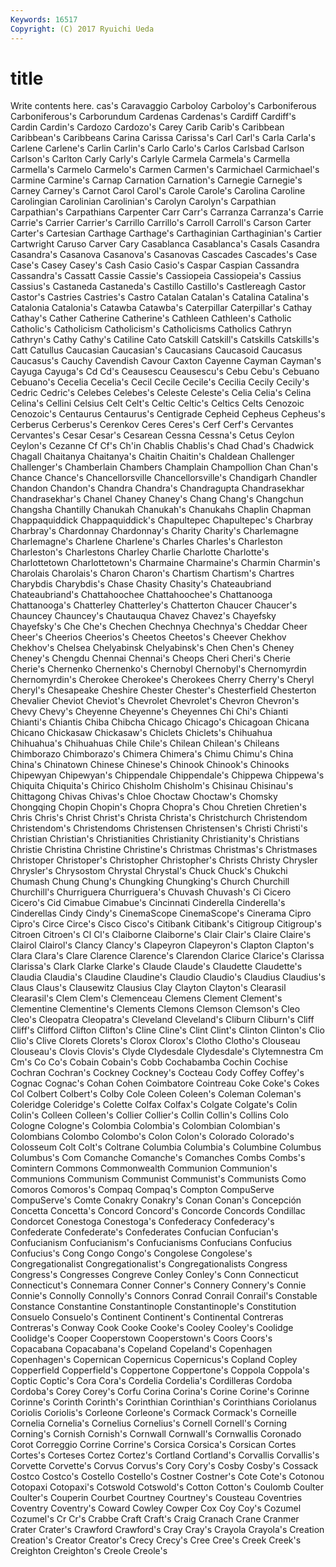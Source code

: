 ```yaml
---
Keywords: 16517 
Copyright: (C) 2017 Ryuichi Ueda
---
```


# title

Write contents here.
cas's Caravaggio Carboloy Carboloy's Carboniferous Carboniferous's Carborundum Cardenas
Cardenas's Cardiff Cardiff's Cardin Cardin's Cardozo Cardozo's Carey Carib Carib's
Caribbean Caribbean's Caribbeans Carina Carissa Carissa's Carl Carl's Carla Carla's
Carlene Carlene's Carlin Carlin's Carlo Carlo's Carlos Carlsbad Carlson Carlson's
Carlton Carly Carly's Carlyle Carmela Carmela's Carmella Carmella's Carmelo Carmelo's
Carmen Carmen's Carmichael Carmichael's Carmine Carmine's Carnap Carnation Carnation's Carnegie
Carnegie's Carney Carney's Carnot Carol Carol's Carole Carole's Carolina Caroline
Carolingian Carolinian Carolinian's Carolyn Carolyn's Carpathian Carpathian's Carpathians Carpenter Carr
Carr's Carranza Carranza's Carrie Carrie's Carrier Carrier's Carrillo Carrillo's Carroll
Carroll's Carson Carter Carter's Cartesian Carthage Carthage's Carthaginian Carthaginian's Cartier
Cartwright Caruso Carver Cary Casablanca Casablanca's Casals Casandra Casandra's Casanova
Casanova's Casanovas Cascades Cascades's Case Case's Casey Casey's Cash Casio
Casio's Caspar Caspian Cassandra Cassandra's Cassatt Cassie Cassie's Cassiopeia Cassiopeia's
Cassius Cassius's Castaneda Castaneda's Castillo Castillo's Castlereagh Castor Castor's Castries
Castries's Castro Catalan Catalan's Catalina Catalina's Catalonia Catalonia's Catawba Catawba's
Caterpillar Caterpillar's Cathay Cathay's Cather Catherine Catherine's Cathleen Cathleen's Catholic
Catholic's Catholicism Catholicism's Catholicisms Catholics Cathryn Cathryn's Cathy Cathy's Catiline
Cato Catskill Catskill's Catskills Catskills's Catt Catullus Caucasian Caucasian's Caucasians
Caucasoid Caucasus Caucasus's Cauchy Cavendish Cavour Caxton Cayenne Cayman Cayman's
Cayuga Cayuga's Cd Cd's Ceausescu Ceausescu's Cebu Cebu's Cebuano Cebuano's
Cecelia Cecelia's Cecil Cecile Cecile's Cecilia Cecily Cecily's Cedric Cedric's
Celebes Celebes's Celeste Celeste's Celia Celia's Celina Celina's Cellini Celsius
Celt Celt's Celtic Celtic's Celtics Celts Cenozoic Cenozoic's Centaurus Centaurus's
Centigrade Cepheid Cepheus Cepheus's Cerberus Cerberus's Cerenkov Ceres Ceres's Cerf
Cerf's Cervantes Cervantes's Cesar Cesar's Cesarean Cessna Cessna's Cetus Ceylon
Ceylon's Cezanne Cf Cf's Ch'in Chablis Chablis's Chad Chad's Chadwick
Chagall Chaitanya Chaitanya's Chaitin Chaitin's Chaldean Challenger Challenger's Chamberlain Chambers
Champlain Champollion Chan Chan's Chance Chance's Chancellorsville Chancellorsville's Chandigarh Chandler
Chandon Chandon's Chandra Chandra's Chandragupta Chandrasekhar Chandrasekhar's Chanel Chaney Chaney's
Chang Chang's Changchun Changsha Chantilly Chanukah Chanukah's Chanukahs Chaplin Chapman
Chappaquiddick Chappaquiddick's Chapultepec Chapultepec's Charbray Charbray's Chardonnay Chardonnay's Charity Charity's
Charlemagne Charlemagne's Charlene Charlene's Charles Charles's Charleston Charleston's Charlestons Charley
Charlie Charlotte Charlotte's Charlottetown Charlottetown's Charmaine Charmaine's Charmin Charmin's Charolais
Charolais's Charon Charon's Chartism Chartism's Chartres Charybdis Charybdis's Chase Chasity
Chasity's Chateaubriand Chateaubriand's Chattahoochee Chattahoochee's Chattanooga Chattanooga's Chatterley Chatterley's Chatterton
Chaucer Chaucer's Chauncey Chauncey's Chautauqua Chavez Chavez's Chayefsky Chayefsky's Che
Che's Chechen Chechnya Chechnya's Cheddar Cheer Cheer's Cheerios Cheerios's Cheetos
Cheetos's Cheever Chekhov Chekhov's Chelsea Chelyabinsk Chelyabinsk's Chen Chen's Cheney
Cheney's Chengdu Chennai Chennai's Cheops Cheri Cheri's Cherie Cherie's Chernenko
Chernenko's Chernobyl Chernobyl's Chernomyrdin Chernomyrdin's Cherokee Cherokee's Cherokees Cherry Cherry's
Cheryl Cheryl's Chesapeake Cheshire Chester Chester's Chesterfield Chesterton Chevalier Cheviot
Cheviot's Chevrolet Chevrolet's Chevron Chevron's Chevy Chevy's Cheyenne Cheyenne's Cheyennes
Chi Chi's Chianti Chianti's Chiantis Chiba Chibcha Chicago Chicago's Chicagoan
Chicana Chicano Chickasaw Chickasaw's Chiclets Chiclets's Chihuahua Chihuahua's Chihuahuas Chile
Chile's Chilean Chilean's Chileans Chimborazo Chimborazo's Chimera Chimera's Chimu Chimu's
China China's Chinatown Chinese Chinese's Chinook Chinook's Chinooks Chipewyan Chipewyan's
Chippendale Chippendale's Chippewa Chippewa's Chiquita Chiquita's Chirico Chisholm Chisholm's Chisinau
Chisinau's Chittagong Chivas Chivas's Chloe Choctaw Choctaw's Chomsky Chongqing Chopin
Chopin's Chopra Chopra's Chou Chretien Chretien's Chris Chris's Christ Christ's
Christa Christa's Christchurch Christendom Christendom's Christendoms Christensen Christensen's Christi Christi's
Christian Christian's Christianities Christianity Christianity's Christians Christie Christina Christine Christine's
Christmas Christmas's Christmases Christoper Christoper's Christopher Christopher's Christs Christy Chrysler
Chrysler's Chrysostom Chrystal Chrystal's Chuck Chuck's Chukchi Chumash Chung Chung's
Chungking Chungking's Church Churchill Churchill's Churriguera Churriguera's Chuvash Chuvash's Ci
Cicero Cicero's Cid Cimabue Cimabue's Cincinnati Cinderella Cinderella's Cinderellas Cindy
Cindy's CinemaScope CinemaScope's Cinerama Cipro Cipro's Circe Circe's Cisco Cisco's
Citibank Citibank's Citigroup Citigroup's Citroen Citroen's Cl Cl's Claiborne Claiborne's
Clair Clair's Claire Claire's Clairol Clairol's Clancy Clancy's Clapeyron Clapeyron's
Clapton Clapton's Clara Clara's Clare Clarence Clarence's Clarendon Clarice Clarice's
Clarissa Clarissa's Clark Clarke Clarke's Claude Claude's Claudette Claudette's Claudia
Claudia's Claudine Claudine's Claudio Claudio's Claudius Claudius's Claus Claus's Clausewitz
Clausius Clay Clayton Clayton's Clearasil Clearasil's Clem Clem's Clemenceau Clemens
Clement Clement's Clementine Clementine's Clements Clemons Clemson Clemson's Cleo Cleo's
Cleopatra Cleopatra's Cleveland Cleveland's Cliburn Cliburn's Cliff Cliff's Clifford Clifton
Clifton's Cline Cline's Clint Clint's Clinton Clinton's Clio Clio's Clive
Clorets Clorets's Clorox Clorox's Clotho Clotho's Clouseau Clouseau's Clovis Clovis's
Clyde Clydesdale Clydesdale's Clytemnestra Cm Cm's Co Co's Cobain Cobain's
Cobb Cochabamba Cochin Cochise Cochran Cochran's Cockney Cockney's Cocteau Cody
Coffey Coffey's Cognac Cognac's Cohan Cohen Coimbatore Cointreau Coke Coke's
Cokes Col Colbert Colbert's Colby Cole Coleen Coleen's Coleman Coleman's
Coleridge Coleridge's Colette Colfax Colfax's Colgate Colgate's Colin Colin's Colleen
Colleen's Collier Collier's Collin Collin's Collins Colo Cologne Cologne's Colombia
Colombia's Colombian Colombian's Colombians Colombo Colombo's Colon Colon's Colorado Colorado's
Colosseum Colt Colt's Coltrane Columbia Columbia's Columbine Columbus Columbus's Com
Comanche Comanche's Comanches Combs Combs's Comintern Commons Commonwealth Communion Communion's
Communions Communism Communist Communist's Communists Como Comoros Comoros's Compaq Compaq's
Compton CompuServe CompuServe's Comte Conakry Conakry's Conan Conan's Concepción Concetta
Concetta's Concord Concord's Concorde Concords Condillac Condorcet Conestoga Conestoga's Confederacy
Confederacy's Confederate Confederate's Confederates Confucian Confucian's Confucianism Confucianism's Confucianisms Confucians
Confucius Confucius's Cong Congo Congo's Congolese Congolese's Congregationalist Congregationalist's Congregationalists
Congress Congress's Congresses Congreve Conley Conley's Conn Connecticut Connecticut's Connemara
Conner Conner's Connery Connery's Connie Connie's Connolly Connolly's Connors Conrad
Conrail Conrail's Constable Constance Constantine Constantinople Constantinople's Constitution Consuelo Consuelo's
Continent Continent's Continental Contreras Contreras's Conway Cook Cooke Cooke's Cooley
Cooley's Coolidge Coolidge's Cooper Cooperstown Cooperstown's Coors Coors's Copacabana Copacabana's
Copeland Copeland's Copenhagen Copenhagen's Copernican Copernicus Copernicus's Copland Copley Copperfield
Copperfield's Coppertone Coppertone's Coppola Coppola's Coptic Coptic's Cora Cora's Cordelia
Cordelia's Cordilleras Cordoba Cordoba's Corey Corey's Corfu Corina Corina's Corine
Corine's Corinne Corinne's Corinth Corinth's Corinthian Corinthian's Corinthians Coriolanus Coriolis
Coriolis's Corleone Corleone's Cormack Cormack's Corneille Cornelia Cornelia's Cornelius Cornelius's
Cornell Cornell's Corning Corning's Cornish Cornish's Cornwall Cornwall's Cornwallis Coronado
Corot Correggio Corrine Corrine's Corsica Corsica's Corsican Cortes Cortes's Corteses
Cortez Cortez's Cortland Cortland's Corvallis Corvallis's Corvette Corvette's Corvus Corvus's
Cory Cory's Cosby Cosby's Cossack Costco Costco's Costello Costello's Costner
Costner's Cote Cote's Cotonou Cotopaxi Cotopaxi's Cotswold Cotswold's Cotton Cotton's
Coulomb Coulter Coulter's Couperin Courbet Courtney Courtney's Cousteau Coventries Coventry
Coventry's Coward Cowley Cowper Cox Coy Coy's Cozumel Cozumel's Cr
Cr's Crabbe Craft Craft's Craig Cranach Crane Cranmer Crater Crater's
Crawford Crawford's Cray Cray's Crayola Crayola's Creation Creation's Creator Creator's
Crecy Crecy's Cree Cree's Creek Creek's Creighton Creighton's Creole Creole's
